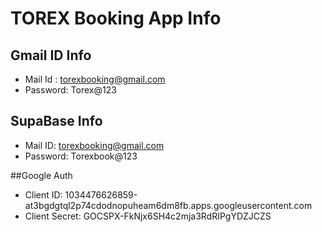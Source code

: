 # TOREX Booking App Info

## Gmail ID Info
- Mail Id : torexbooking@gmail.com
- Password: Torex@123

## SupaBase Info
- Mail ID: torexbooking@gmail.com
- Password: Torexbook@123

##Google Auth
- Client ID: 1034476626859-at3bgdgtql2p74cdodnopuheam6dm8fb.apps.googleusercontent.com
- Client Secret: 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